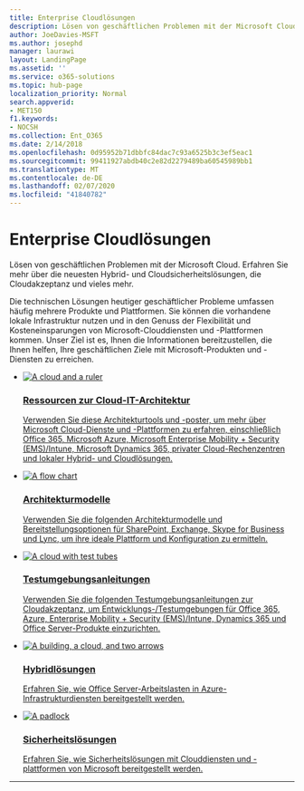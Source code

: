 ```yaml
---
title: Enterprise Cloudlösungen
description: Lösen von geschäftlichen Problemen mit der Microsoft Cloud. Erfahren Sie mehr über die neuesten Hybrid- und Cloudsicherheitslösungen, die Cloudakzeptanz und vieles mehr.
author: JoeDavies-MSFT
ms.author: josephd
manager: laurawi
layout: LandingPage
ms.assetid: ''
ms.service: o365-solutions
ms.topic: hub-page
localization_priority: Normal
search.appverid:
- MET150
f1.keywords:
- NOCSH
ms.collection: Ent_O365
ms.date: 2/14/2018
ms.openlocfilehash: 0d95952b71dbbfc84dac7c93a6525b3c3ef5eac1
ms.sourcegitcommit: 99411927abdb40c2e82d2279489ba60545989bb1
ms.translationtype: MT
ms.contentlocale: de-DE
ms.lasthandoff: 02/07/2020
ms.locfileid: "41840782"
---
```

<h1>Enterprise Cloudlösungen</h1>
<p>Lösen von geschäftlichen Problemen mit der Microsoft Cloud. Erfahren Sie mehr über die neuesten Hybrid- und Cloudsicherheitslösungen, die Cloudakzeptanz und vieles mehr.</p>
<p>Die technischen Lösungen heutiger geschäftlicher Probleme umfassen häufig mehrere Produkte und Plattformen. Sie können die vorhandene lokale Infrastruktur nutzen und in den Genuss der Flexibilität und Kosteneinsparungen von Microsoft-Clouddiensten und -Plattformen kommen. Unser Ziel ist es, Ihnen die Informationen bereitzustellen, die Ihnen helfen, Ihre geschäftlichen Ziele mit Microsoft-Produkten und -Diensten zu erreichen.</p>
<ul class="cardsF panelContent">
    <li>
        <a href="/office365/enterprise/microsoft-cloud-it-architecture-resources">
        <div class="cardSize">
            <div class="cardPadding">
                <div class="card">
                    <div class="cardImageOuter">
                        <div class="cardImage">
                            <img src="https://docs.microsoft.com/office/media/icons/cloud-architecture2.svg" alt="A cloud and a ruler" />
                        </div>
                    </div>
                    <div class="cardText">
                        <h3>Ressourcen zur Cloud-IT-Architektur</h3>
                <p>Verwenden Sie diese Architekturtools und -poster, um mehr über Microsoft Cloud-Dienste und -Plattformen zu erfahren, einschließlich Office 365, Microsoft Azure, Microsoft Enterprise Mobility + Security (EMS)/Intune, Microsoft Dynamics 365, privater Cloud-Rechenzentren und lokaler Hybrid- und Cloudlösungen.</p>
                    </div>
                </div>
            </div>
        </div>
        </a>
    </li> 
    <li>
        <a href="/office365/enterprise/architectural-models-for-sharepoint-exchange-skype-for-business-and-lync">
        <div class="cardSize">
            <div class="cardPadding">
                <div class="card">
                    <div class="cardImageOuter">
                        <div class="cardImage">
                            <img src="https://docs.microsoft.com/office/media/icons/process-flow.svg" alt="A flow chart" />
                        </div>
                    </div>
                    <div class="cardText">
                        <h3>Architekturmodelle
</h3>
                <p>Verwenden Sie die folgenden Architekturmodelle und Bereitstellungsoptionen für SharePoint, Exchange, Skype for Business und Lync, um ihre ideale Plattform und Konfiguration zu ermitteln.</p>
                    </div>
                </div>
            </div>
        </div>
        </a>
    </li>
    <li>
        <a href="/office365/enterprise/cloud-adoption-test-lab-guides-tlgs">
        <div class="cardSize">
            <div class="cardPadding">
                <div class="card">
                    <div class="cardImageOuter">
                        <div class="cardImage">
                            <img src="https://docs.microsoft.com/office/media/icons/cloud-devtest.svg" alt="A cloud with test tubes" />
                        </div>
                    </div>
                    <div class="cardText">
                        <h3>Testumgebungsanleitungen</h3>
                <p>Verwenden Sie die folgenden Testumgebungsanleitungen zur Cloudakzeptanz, um Entwicklungs-/Testumgebungen für Office  365, Azure, Enterprise Mobility + Security (EMS)/Intune, Dynamics 365 und Office Server-Produkte einzurichten.</p>
                    </div>
                </div>
            </div>
        </div>
        </a>
    </li>
    <li>
        <a href="/office365/enterprise/hybrid-solutions">
        <div class="cardSize">
            <div class="cardPadding">
                <div class="card">
                    <div class="cardImageOuter">
                        <div class="cardImage">
                            <img src="https://docs.microsoft.com/office/media/icons/hybrid.svg" alt="A building, a cloud, and two arrows" />
                        </div>
                    </div>
                    <div class="cardText">
                        <h3>Hybridlösungen</h3>
                <p>Erfahren Sie, wie Office Server-Arbeitslasten in Azure-Infrastrukturdiensten bereitgestellt werden.</p>
                    </div>
                </div>
            </div>
        </div>
        </a>
    </li>
    <li>
        <a href="/office365/enterprise/security-solutions">
        <div class="cardSize">
            <div class="cardPadding">
                <div class="card">
                    <div class="cardImageOuter">
                        <div class="cardImage">
                            <img src="https://docs.microsoft.com/office/media/icons/lock-protected.svg" alt="A padlock" />
                        </div>
                    </div>
                    <div class="cardText">
                        <h3>Sicherheitslösungen</h3>
                <p>Erfahren Sie, wie Sicherheitslösungen mit Clouddiensten und -plattformen von Microsoft bereitgestellt werden.</p>
                    </div>
                </div>
            </div>
        </div>
        </a>
    </li>
</ul>

---



